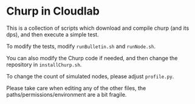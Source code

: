 # Churp in Cloudlab

This is a collection of scripts which download and compile churp (and its dps), and then execute a simple test.

To modify the tests, modify `runBulletin.sh` and `runNode.sh`. 

You can also modify the Churp code if needed, and then change the repository in `installChurp.sh`. 

To change the count of simulated nodes, please adjust `profile.py`.

Please take care when editing any of the other files, the paths/permissions/environment are a bit fragile.